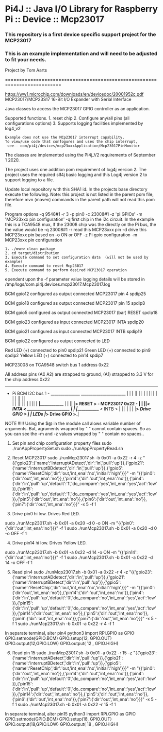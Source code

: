 Pi4J :: Java I/O Library for Raspberry Pi :: Device :: Mcp23017
==========================================================================

### This repository is a first device specific support project for the MCP23017 

### This is an example implementation and will need to be adjusted to fit your needs.

Project by Tom Aarts

==========================================================================

https://ww1.microchip.com/downloads/en/devicedoc/20001952c.pdf
MCP23017/MCP23S17
16-Bit I/O Expander with Serial Interface


           
Java classes to access the MCP23017 GPIO controller as an application. 


Supported functions.
    1. reset chip
    2. Configure any/all pins (all configurations options)
    3. Supports logging facilities implemented by log4_v2
    
    Example does not use the MCp23017 interrupt capability. 
    To view/use code that confogures and uses the chip interrupt,
     see-- com/pi4j/devices/mcp23xxxApplication/Mcp23017PinMonitor 
    
The classes are implemented using the Pi4j_V2 requirements of September 1 2020.

The project uses one addition pom requirement of log4j version 2. The project
uses the required slf4j basic logging and this Log4j version 2 to support
logging to a file.

Update local repository with this SHA1 id.
In the projects base directory execute the following. Note: this project is not
listed in the parent pom file, therefore mvn (maven) commands in the parent
path will not read this pom file.


Program options
 -q 9548#1    -r 3  -p pin0 -c 23008#1   -z 'pi GPIOs'  -m 'MCP23xxx pin configuration'
-q  first chip in the i2c circuit. In the example this is a TCA9548 mux, If the 23008 chip was the 
directly on the Pi bus, the the value would be -q 23008#1
-r read this MCP23xxx pin
-d drive this MCP23xxx pin based on -o  ON or OFF
-z Pi gpio configuration
-m MCP23xxx pin configuration

    1. ./mvnw clean package
    2. cd target/distribution
    3. Execute command to set configuration data  (will not be used by example)
    4. Execute command to reset Mcp23017
    5. Execute command to perform desired MCP23017 operation
    
  


ependent upon the -f parameter value logging details will be stored in
/tmp/logs/com.pi4j.devices.mcp23017.Mcp23017.log

  

 
 BCM gpio12 configured as output connected MCP23017 pin 4            spdip25
 
 BCM gpio18 configured as output connected MCP23017 pin 15           spdip8

 BCM gpio5 configured as output connected MCP23017 (bar) RESET       spdip18
 
 BCM gpio23 configured as input connected MCP23017 INTA              spdip20
 
 BCM gpio21 configured as input connected MCP23017 INTB              spdip19

 BCM gpio22 configured as output connected to LED
 
 
 Red LED (+) connected to pin0         spdip21
 Green LED (+) connected to pin9       spdip2
 Yellow LED (+) connected to pin14     spdip7
  
 

MCP23008 on TCA9548 switch bus 1  address 0x22

All address pins (A0 A2) are strapped to ground, (A1) strapped to 3.3 V  for the chip address 0x22

_______________________           
- Pi BCM    I2C bus 1 -  _______________ 
_______________________                 |
  | |  ||    |                          |
  | |  ||    |                          |
  | |  ||    |                          |  
  | |  ||    |                          |
  | |  ||    |                      ____|________________
  | |  ||    |__________> RESET >   -   MCP23017   0x22 -
  | |  ||_______________< INTA  <   _____________________
  | |  |________________ < INTB <      | |    |    |   |
  | |___________________> Drive GPIO > | |        LEDs 
  |_____________________> Drive GPIO >___|
 

 
 NOTE !!!!!
 Using the $@ in the module call alows variable number of arguments. But, agruments wrapped by " " cannot
 contain spaces. So as you can see the -m and -z values wrapped by " " contain no spaces..


1. Set pin and chip configuration
property files
  sudo ./runAppPropertySet.sh
  sudo ./runAppPropertyRead.sh


2.  Reset MCP23017
 sudo ./runMcp23017.sh    -b 0x01 -a 0x22   -r 4   -z "{{'gpio23':{'name':'InterruptADetect','dir':'in','pull':'up'}},{'gpio21':{'name':'InterruptBDdetect','dir':'in','pull':'up'}},{'gpio5':{'name':'ResetChip','dir':'out,'int_ena':'no','initial':'high'}}}"    -m   "{{'pin0':{'dir':'out','int_ena':'no'}},{'pin14':{'dir':'out','int_ena':'no'}},{'pin4':{'dir':'in','pull':'up','default':'1','do_compare':'yes','int_ena':'yes','act':'low'}},{'pin15':{'dir':'in','pull':'up','default':'1','do_compare':'yes','int_ena':'yes','act':'low'}},{'pin5':{'dir':'out','int_ena':'no'}},{'pin6':{'dir':'out','int_ena':'no'}},{'pin7':{'dir':'out','int_ena':'no'}}}"  -x 5 -f 1
 
 

3. Drive pin0 hi low.  Drives Red LED.

 sudo ./runMcp23017.sh    -b 0x01 -a 0x20    -d 0 -o ON   -m   "{{'pin0':{'dir':'out','int_ena':'no'}}}"   -f 1
 sudo ./runMcp23017.sh   -b 0x01 -a 0x20    -d 0 -o OFF   -f 1

4. Drive pin14 hi low.   Drives Yellow LED.

 sudo ./runMcp23017.sh   -b 0x01 -a 0x22    -d 14 -o ON    -m   "{{'pin14':{'dir':'out','int_ena':'no'}}}"  -f 1
 sudo ./runMcp23017.sh   -b 0x01 -a 0x22    -d 14 -o OFF   -f 1

5. Read pin4
sudo ./runMcp23017.sh    -b 0x01 -a 0x22   -r 4      -z "{{'gpio23':{'name':'InterruptADdetect','dir':'in','pull':'up'}},{'gpio21':{'name':'InterruptBDetect','dir':'in','pull':'up'}},{'gpio5':{'name':'ResetChip','dir':'out,'int_ena':'no','initial':'high'}}}"    -m   "{{'pin0':{'dir':'out','int_ena':'no'}},{'pin14':{'dir':'out','int_ena':'no'}},{'pin4':{'dir':'in','pull':'up','default':'0','do_compare':'no','int_ena':'yes','act':'low'}},{'pin15':{'dir':'in','pull':'up','default':'0','do_compare':'no','int_ena':'yes','act':'low'}},{'pin14':{'dir':'out','int_ena':'no'}},{'pin5':{'dir':'out','int_ena':'no'}},{'pin6':{'dir':'out','int_ena':'no'}},{'pin7':{'dir':'out','int_ena':'no'}}}"  -x 5 -f 1
sudo ./runMcp23017.sh    -b 0x01 -a 0x22   -r 4  -f 1   

In separate terminal, alter pin4
python3
import RPi.GPIO as GPIO
GPIO.setmode(GPIO.BCM)
GPIO.setup(12, GPIO.OUT) 
GPIO.output(12,GPIO.LOW)
GPIO.output( 12 , GPIO.HIGH)



6. Read pin 15
 sudo ./runMcp23017.sh   -b 0x01 -a 0x22   -r 15     -z "{{'gpio23':{'name':'InterruptADetect','dir':'in','pull':'up'}},{'gpio21':{'name':'InterruptBDetect','dir':'in','pull':'up'}},{'gpio5':{'name':'ResetChip','dir':'out,'int_ena':'no','initial':'high'}}}"    -m   "{{'pin0':{'dir':'out','int_ena':'no'}},{'pin14':{'dir':'out','int_ena':'no'}},{'pin4':{'dir':'in','pull':'up','default':'0','do_compare':'no','int_ena':'yes','act':'low'}},{'pin15':{'dir':'in','pull':'up','default':'0','do_compare':'no','int_ena':'yes','act':'low'}},{'pin14':{'dir':'out','int_ena':'no'}},{'pin5':{'dir':'out','int_ena':'no'}},{'pin6':{'dir':'out','int_ena':'no'}},{'pin7':{'dir':'out','int_ena':'no'}}}"  -x 5 -f 1
 sudo ./runMcp23017.sh   -b 0x01 -a 0x22   -r 15   -f 1


In separate terminal, alter pin15
python3
import RPi.GPIO as GPIO
GPIO.setmode(GPIO.BCM)
GPIO.setup(18, GPIO.OUT) 
GPIO.output(18,GPIO.LOW)
GPIO.output( 18 , GPIO.HIGH)



